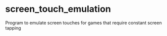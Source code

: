 # screen_touch_emulation
Program to emulate screen touches for games that require constant screen tapping
